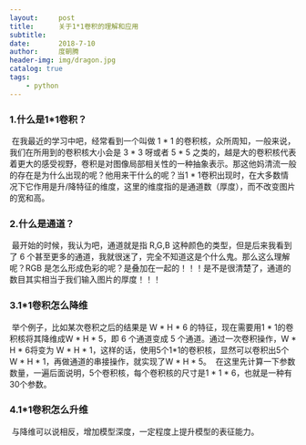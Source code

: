 ```yaml
---
layout:     post
title:      关于1*1卷积的理解和应用
subtitle:   
date:       2018-7-10
author:     度朝腾
header-img: img/dragon.jpg
catalog: true
tags:
    - python
---
```


### 1.什么是1*1卷积？

​	在我最近的学习中吧，经常看到一个叫做 1 * 1 的卷积核，众所周知，一般来说，我们在所用到的卷积核大小会是 3 * 3 呀或者 5 * 5 之类的，越是大的卷积核代表着更大的感受视野，卷积是对图像局部相关性的一种抽象表示。那这他妈清流一般的存在是为什么出现的呢？他用来干什么的呢？当1 * 1卷积出现时，在大多数情况下它作用是升/降特征的维度，这里的维度指的是通道数（厚度），而不改变图片的宽和高。

### 2.什么是通道？

​	最开始的时候，我认为吧，通道就是指 R,G,B 这种颜色的类型，但是后来我看到了 6 个甚至更多的通道，我就很迷了，完全不知道这是个什么鬼。那么这么理解呢？RGB 是怎么形成色彩的呢？是叠加在一起的！！！是不是很清楚了，通道的数目其实相当于我们输入图片的厚度！！！

### 3.1*1卷积怎么降维

​	举个例子，比如某次卷积之后的结果是 W * H * 6 的特征，现在需要用1 * 1的卷积核将其降维成W * H * 5，即 6 个通道变成 5 个通道。通过一次卷积操作，W * H * 6将变为 W * H * 1，这样的话，使用5个1*1的卷积核，显然可以卷积出5个 W * H * 1，再做通道的串接操作，就实现了W * H * 5。  在这里先计算一下参数数量，一遍后面说明，5个卷积核，每个卷积核的尺寸是1 * 1 * 6，也就是一种有30个参数。

### 4.1*1卷积怎么升维

​	与降维可以说相反，增加模型深度，一定程度上提升模型的表征能力。 





